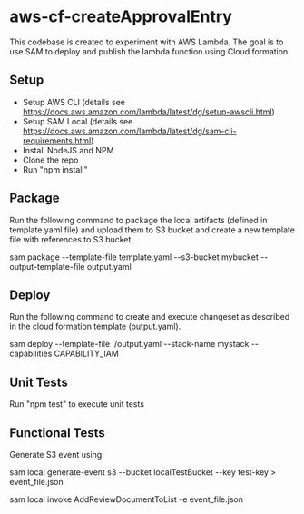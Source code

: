# aws-cf-createApprovalEntry
This codebase is created to experiment with AWS Lambda. The goal is to use SAM to deploy and publish the lambda function using Cloud formation.

## Setup
- Setup AWS CLI (details see https://docs.aws.amazon.com/lambda/latest/dg/setup-awscli.html)
- Setup SAM Local (details see https://docs.aws.amazon.com/lambda/latest/dg/sam-cli-requirements.html)
- Install NodeJS and NPM
- Clone the repo
- Run "npm install"

## Package
Run the following command to package the local artifacts (defined in template.yaml file) and upload them to S3 bucket and create a new template file with references to S3 bucket.

sam package --template-file template.yaml --s3-bucket mybucket --output-template-file output.yaml

## Deploy
Run the following command to create and execute changeset as described in the cloud formation template (output.yaml).

sam deploy --template-file ./output.yaml --stack-name mystack --capabilities CAPABILITY_IAM

## Unit Tests
Run "npm test" to execute unit tests

## Functional Tests
Generate S3 event using:

sam local generate-event s3 --bucket localTestBucket  --key test-key > event_file.json

sam local invoke AddReviewDocumentToList -e event_file.json
